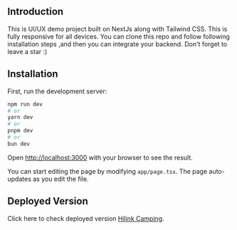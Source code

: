 ## Introduction

This is UI/UX demo project built on NextJs along with Tailwind CSS. This is fully responsive for all devices. You can clone this repo and follow following installation steps ,and then you can integrate your backend.
Don't forget to leave a star :)


## Installation

First, run the development server:

```bash
npm run dev
# or
yarn dev
# or
pnpm dev
# or
bun dev
```

Open [http://localhost:3000](http://localhost:3000) with your browser to see the result.

You can start editing the page by modifying `app/page.tsx`. The page auto-updates as you edit the file.

## Deployed Version

Click here to check deployed version [Hilink Camping](https://hilink-camping-git-main-haider988.vercel.app/).


